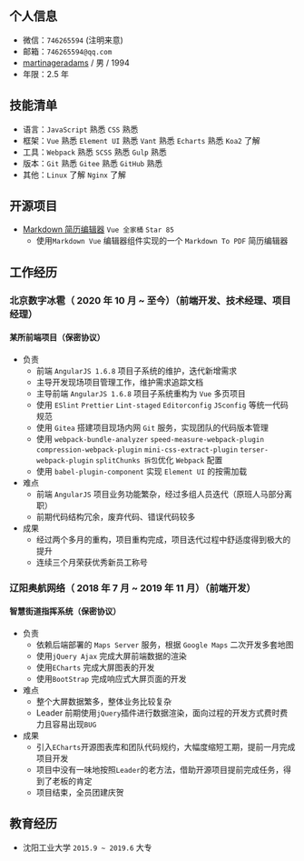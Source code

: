 ## 个人信息
* 微信：`746265594` (注明来意)
* 邮箱：`746265594@qq.com`
* [martinageradams](https://github.com/martinageradams/martinageradams) / 男 / 1994
* 年限：2.5 年
## 技能清单
* 语言：`JavaScript` 熟悉  `CSS` 熟悉 
* 框架：`Vue` 熟悉 `Element UI` 熟悉 `Vant` 熟悉 `Echarts` 熟悉 `Koa2` 了解
* 工具：`Webpack` 熟悉 `SCSS` 熟悉 `Gulp` 熟悉
* 版本：`Git` 熟悉 `Gitee` 熟悉 `GitHub` 熟悉
* 其他：`Linux` 了解 `Nginx` 了解
## 开源项目
* [Markdown 简历编辑器](https://github.com/1024-cool/MartinResume) `Vue 全家桶` `Star 85` 
  - 使用`Markdown Vue` 编辑器组件实现的一个 `Markdown To PDF` 简历编辑器
## 工作经历
### 北京数字冰雹（ 2020 年 10 月 ~ 至今）（前端开发、技术经理、项目经理）
#### 某所前端项目（保密协议）
- 负责
  - 前端 `AngularJS 1.6.8` 项目子系统的维护，迭代新增需求
  - 主导开发现场项目管理工作，维护需求追踪文档
  - 主导前端 `AngularJS 1.6.8` 项目子系统重构为 `Vue` 多页项目
  - 使用 `ESlint` `Prettier` `Lint-staged` `Editorconfig` `JSconfig` 等统一代码规范
  - 使用 `Gitea` 搭建项目现场内网 `Git` 服务，实现团队的代码版本管理
  - 使用 `webpack-bundle-analyzer` `speed-measure-webpack-plugin` `compression-webpack-plugin` `mini-css-extract-plugin` `terser-webpack-plugin` `splitChunks 拆包`优化 `Webpack` 配置
  - 使用 `babel-plugin-component` 实现 `Element UI` 的按需加载
- 难点
  - 前端 `AngularJS` 项目业务功能繁杂，经过多组人员迭代（原班人马部分离职）
  - 前期代码结构冗余，废弃代码、错误代码较多
- 成果
   - 经过两个多月的重构，项目重构完成，项目迭代过程中舒适度得到极大的提升
   - 连续三个月荣获优秀新员工称号
### 辽阳奥航网络（ 2018 年 7 月 ~ 2019 年 11 月）（前端开发）
#### 智慧街道指挥系统（保密协议）
- 负责
  * 依赖后端部署的 `Maps Server` 服务，根据 `Google Maps` 二次开发多套地图
  * 使用`jQuery Ajax` 完成大屏前端数据的渲染
  * 使用`ECharts` 完成大屏图表的开发
  * 使用`BootStrap` 完成响应式大屏页面的开发
- 难点
  * 整个大屏数据繁多，整体业务比较复杂
  * Leader 前期使用`jQuery`插件进行数据渲染，面向过程的开发方式费时费力且容易出现`BUG`
- 成果
  * 引入`ECharts`开源图表库和团队代码规约，大幅度缩短工期，提前一月完成项目开发
  * 项目中没有一味地按照`Leader`的老方法，借助开源项目提前完成任务，得到了老板的肯定
  * 项目结束，全员团建庆贺
## 教育经历
* 沈阳工业大学  `2015.9 ~ 2019.6`  大专
  
